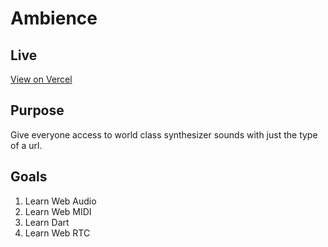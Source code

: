 # Ambience

## Live

[View on Vercel](https://ambience.vercel.app/)

## Purpose

Give everyone access to world class synthesizer sounds with just the type of a url.

## Goals

1. Learn Web Audio
2. Learn Web MIDI
3. Learn Dart
4. Learn Web RTC
